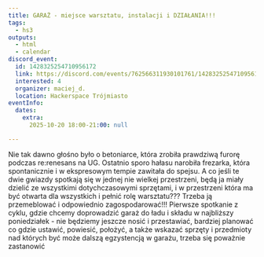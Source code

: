 ```yaml
---
title: GARAŻ - miejsce warsztatu, instalacji i DZIAŁANIA!!!
tags:
  - hs3
outputs:
  - html
  - calendar
discord_event:
  id: 1428325254710956172
  link: https://discord.com/events/762566311930101761/1428325254710956172
  interested: 4
  organizer: maciej_d.
  location: Hackerspace Trójmiasto
eventInfo:
  dates:
    extra:
      2025-10-20 18:00-21:00: null

---
```


Nie tak dawno głośno było o betoniarce, która zrobiła prawdziwą furorę podczas re:renesans na UG. 
Ostatnio sporo hałasu narobiła frezarka, która spontanicznie i w ekspresowym tempie zawitała do spejsu.
A co jeśli te dwie gwiazdy spotkają się w jednej nie wielkej przestrzeni, będą ja miały dzielić ze wszystkimi dotychczasowymi sprzętami, i w przestrzeni która ma być otwarta dla wszystkich i pełnić rolę warsztatu???
Trzeba ją przemeblować i odpowiednio zagospodarować!!!
Pierwsze spotkanie z cyklu, gdzie chcemy doprowadzić garaż do ładu i składu w najbliższy poniedziałek - nie będziemy jeszcze nosić i przestawiać, bardziej planować co gdzie ustawić, powiesić, położyć, a także wskazać sprzęty i przedmioty nad których być może dalszą egzystencją w garażu, trzeba się poważnie zastanowić
